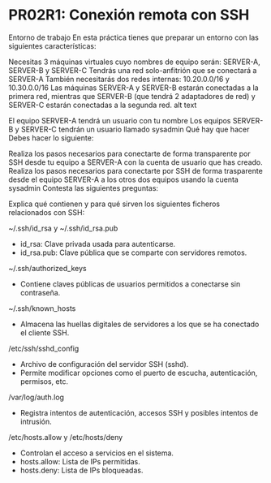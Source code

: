 # PR02R1: Conexión remota con SSH
Entorno de trabajo
En esta práctica tienes que preparar un entorno con las siguientes características:

Necesitas 3 máquinas virtuales cuyo nombres de equipo serán: SERVER-A, SERVER-B y SERVER-C
Tendrás una red solo-anfitrión que se conectará a SERVER-A
También necesitarás dos redes internas: 10.20.0.0/16 y 10.30.0.0/16
Las máquinas SERVER-A y SERVER-B estarán conectadas a la primera red, mientras que SERVER-B (que tendrá 2 adaptadores de red) y SERVER-C estarán conectadas a la segunda red.
alt text

El equipo SERVER-A tendrá un usuario con tu nombre
Los equipos SERVER-B y SERVER-C tendrán un usuario llamado sysadmin
Qué hay que hacer
Debes hacer lo siguiente:

Realiza los pasos necesarios para conectarte de forma transparente por SSH desde tu equipo a SERVER-A con la cuenta de usuario que has creado.
Realiza los pasos necesarios para conectarte por SSH de forma trasparente desde el equipo SERVER-A a los otros dos equipos usando la cuenta sysadmin
Contesta las siguientes preguntas:

Explica qué contienen y para qué sirven los siguientes ficheros relacionados con SSH:

~/.ssh/id_rsa y ~/.ssh/id_rsa.pub

- id_rsa: Clave privada usada para autenticarse.
- id_rsa.pub: Clave pública que se comparte con servidores remotos.

~/.ssh/authorized_keys

- Contiene claves públicas de usuarios permitidos a conectarse sin contraseña.

~/.ssh/known_hosts

- Almacena las huellas digitales de servidores a los que se ha conectado el cliente SSH.

/etc/ssh/sshd_config

- Archivo de configuración del servidor SSH (sshd).
- Permite modificar opciones como el puerto de escucha, autenticación, permisos, etc.

/var/log/auth.log

- Registra intentos de autenticación, accesos SSH y posibles intentos de intrusión.

/etc/hosts.allow y /etc/hosts/deny

- Controlan el acceso a servicios en el sistema.
- hosts.allow: Lista de IPs permitidas.
- hosts.deny: Lista de IPs bloqueadas.
